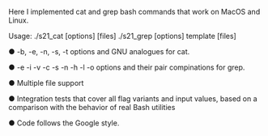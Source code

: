 Here I implemented cat and grep bash commands that work on MacOS and Linux. 

Usage:
./s21_cat [options] [files]
./s21_grep [options] template [files]

● -b, -e, -n, -s, -t options and GNU analogues for cat. 

● -e -i -v -c -s -n -h -l -o options and their pair compinations for grep.

● Multiple file support

● Integration tests that cover all flag variants and input values, based on a comparison with the behavior of real Bash utilities

● Code follows the Google style. 
